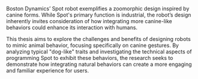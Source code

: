 Boston Dynamics’ Spot robot exemplifies a zoomorphic design inspired by canine forms. While Spot's primary function is industrial, the robot’s design inherently invites consideration of how integrating more canine-like behaviors could enhance its interaction with humans. 

This thesis aims to explore the challenges and benefits of designing robots to mimic animal behavior, focusing specifically on canine gestures. By analyzing typical "dog-like" traits and investigating the technical aspects of programming Spot to exhibit these behaviors, the research seeks to demonstrate how integrating natural behaviors can create a more engaging and familiar experience for users.